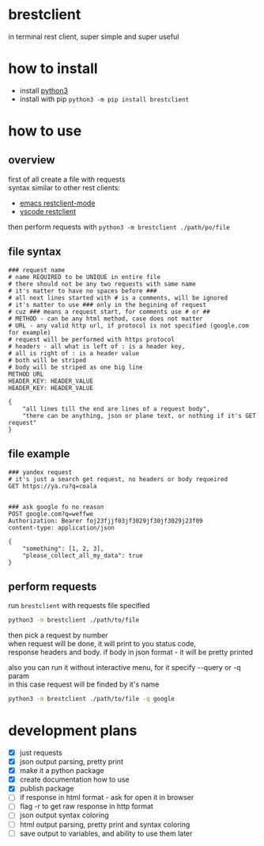 # brestclient
in terminal rest client, super simple and super useful

# how to install
- install [python3](https://www.python.org/downloads/)
- install with pip `python3 -m pip install brestclient`

# how to use
## overview
first of all create a file with requests  
syntax similar to other rest clients:
- [emacs restclient-mode](https://github.com/pashky/restclient.el)
- [vscode restclient](https://github.com/Huachao/vscode-restclient)

then perform requests with `python3 -m brestclient ./path/po/file`

## file syntax
```http
### request name
# name REQUIRED to be UNIQUE in entire file
# there should not be any two requests with same name
# it's matter to have no spaces before ###
# all next lines started with # is a comments, will be ignored
# it's matter to use ### only in the begining of request
# cuz ### means a request start, for comments use # or ##
# METHOD - can be any html method, case does not matter
# URL - any valid http url, if protocol is not specified (google.com for example)
# request will be performed with https protocol
# headers - all what is left of : is a header key,
# all is right of : is a header value
# both will be striped
# body will be striped as one big line
METHOD URL
HEADER_KEY: HEADER_VALUE
HEADER_KEY: HEADER_VALUE

{
    "all lines till the end are lines of a request body",
    "there can be anything, json or plane text, or nothing if it's GET request"
}
```

## file example
```http
### yandex request
# it's just a search get request, no headers or body requeired
GET https://ya.ru?q=coala


### ask google fo no reason
POST google.com?q=weffwe
Authorization: Bearer foj23fjjf03jf3029jf30jf3029j23f09
content-type: application/json

{
    "something": [1, 2, 3],
    "please_collect_all_my_data": true
}
```

## perform requests
run `brestclient` with requests file specified
```bash
python3 -m brestclient ./path/to/file
```
then pick a request by number  
when request will be done, it will print to you status code,  
response headers and body. if body in json format - it will be pretty printed

also you can run it without interactive menu, for it specify --query or -q param  
in this case request will be finded by it's name
```bash
python3 -m brestclient ./path/to/file -q google

```

# development plans
- [X] just requests
- [X] json output parsing, pretty print
- [X] make it a python package
- [X] create documentation how to use
- [X] publish package
- [ ] if response in html format - ask for open it in browser
- [ ] flag -r to get raw response in http format
- [ ] json output syntax coloring
- [ ] html output parsing, pretty print and syntax coloring
- [ ] save output to variables, and ability to use them later
